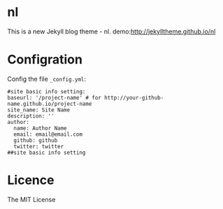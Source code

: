 nl
==

This is a new Jekyll blog theme - nl.
demo:http://jekylltheme.github.io/nl

Configration
==
Config the file `_config.yml`:

    #site basic info setting:
    baseurl: '/project-name' # for http://your-github-name.github.io/project-name
    site_name: Site Name
    description: ''
    author:
      name: Author Name
      email: email@email.com
      github: github
      twitter: twitter
    ##site basic info setting


Licence
==
The MIT License

